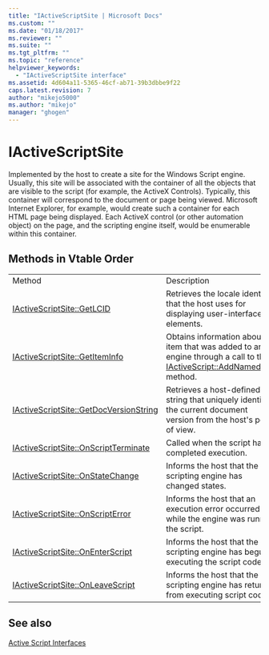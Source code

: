 ```yaml
---
title: "IActiveScriptSite | Microsoft Docs"
ms.custom: ""
ms.date: "01/18/2017"
ms.reviewer: ""
ms.suite: ""
ms.tgt_pltfrm: ""
ms.topic: "reference"
helpviewer_keywords: 
  - "IActiveScriptSite interface"
ms.assetid: 4d604a11-5365-46cf-ab71-39b3dbbe9f22
caps.latest.revision: 7
author: "mikejo5000"
ms.author: "mikejo"
manager: "ghogen"
---
```

# IActiveScriptSite
Implemented by the host to create a site for the Windows Script engine. Usually, this site will be associated with the container of all the objects that are visible to the script (for example, the ActiveX Controls). Typically, this container will correspond to the document or page being viewed. Microsoft Internet Explorer, for example, would create such a container for each HTML page being displayed. Each ActiveX control (or other automation object) on the page, and the scripting engine itself, would be enumerable within this container.  
  
## Methods in Vtable Order  
  
|||  
|-|-|  
|Method|Description|  
|[IActiveScriptSite::GetLCID](../../winscript/reference/iactivescriptsite-getlcid.md)|Retrieves the locale identifier that the host uses for displaying user-interface elements.|  
|[IActiveScriptSite::GetItemInfo](../../winscript/reference/iactivescriptsite-getiteminfo.md)|Obtains information about an item that was added to an engine through a call to the [IActiveScript::AddNamedItem](../../winscript/reference/iactivescript-addnameditem.md) method.|  
|[IActiveScriptSite::GetDocVersionString](../../winscript/reference/iactivescriptsite-getdocversionstring.md)|Retrieves a host-defined string that uniquely identifies the current document version from the host's point of view.|  
|[IActiveScriptSite::OnScriptTerminate](../../winscript/reference/iactivescriptsite-onscriptterminate.md)|Called when the script has completed execution.|  
|[IActiveScriptSite::OnStateChange](../../winscript/reference/iactivescriptsite-onstatechange.md)|Informs the host that the scripting engine has changed states.|  
|[IActiveScriptSite::OnScriptError](../../winscript/reference/iactivescriptsite-onscripterror.md)|Informs the host that an execution error occurred while the engine was running the script.|  
|[IActiveScriptSite::OnEnterScript](../../winscript/reference/iactivescriptsite-onenterscript.md)|Informs the host that the scripting engine has begun executing the script code.|  
|[IActiveScriptSite::OnLeaveScript](../../winscript/reference/iactivescriptsite-onleavescript.md)|Informs the host that the scripting engine has returned from executing script code.|  
  
## See also  
 [Active Script Interfaces](../../winscript/reference/active-script-interfaces.md)